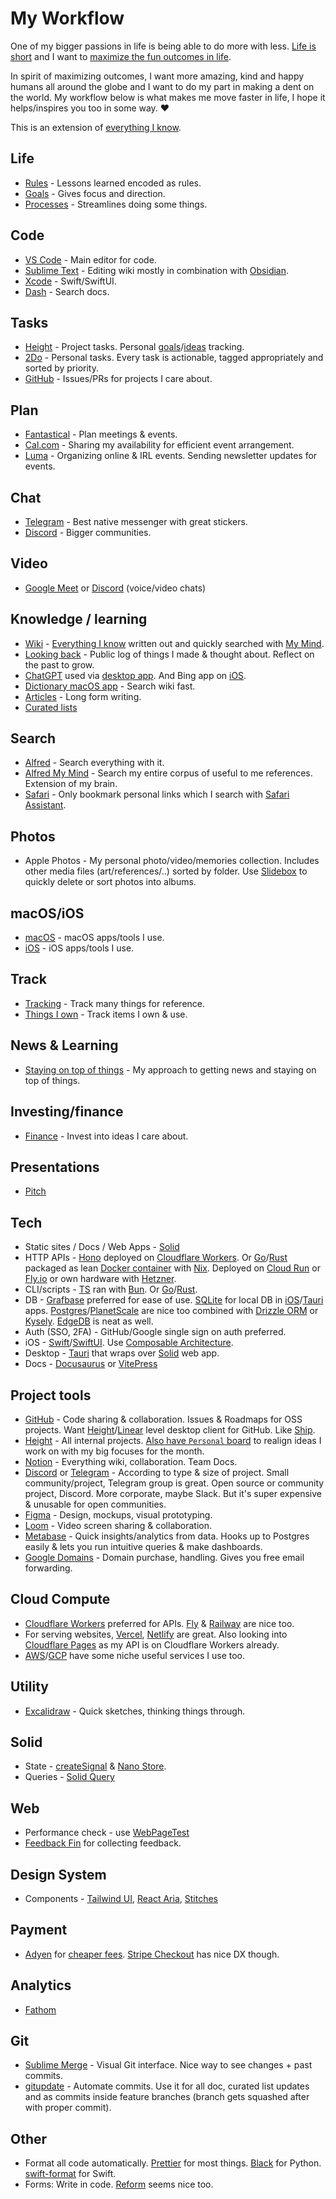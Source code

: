# My Workflow

One of my bigger passions in life is being able to do more with less. [Life is short](http://paulgraham.com/vb.html) and I want to [maximize the fun outcomes in life](https://twitter.com/waitbutwhy/status/1367871165319049221).

In spirit of maximizing outcomes, I want more amazing, kind and happy humans all around the globe and I want to do my part in making a dent on the world. My workflow below is what makes me move faster in life, I hope it helps/inspires you too in some way. ♥️

This is an extension of [everything I know](everything-I-know.md).

## Life

- [Rules](../focusing/rules.md) - Lessons learned encoded as rules.
- [Goals](../focusing/goals.md) - Gives focus and direction.
- [Processes](../focusing/processes.md) - Streamlines doing some things.

## Code

- [VS Code](../text-editors/vs-code/index.md) - Main editor for code.
- [Sublime Text](../text-editors/sublime-text/index.md) - Editing wiki mostly in combination with [Obsidian](../tools/obsidian.md).
- [Xcode](../macOS/apps/xcode/index.md) - Swift/SwiftUI.
- [Dash](https://kapeli.com/dash) - Search docs.

## Tasks

- [Height](https://height.app) - Project tasks. Personal [goals](../focusing/goals.md)/[ideas](../ideas/index.md) tracking.
- [2Do](../macOS/apps/2do.md) - Personal tasks. Every task is actionable, tagged appropriately and sorted by priority.
- [GitHub](../open-source/github/index.md) - Issues/PRs for projects I care about.

## Plan

- [Fantastical](../macOS/apps/fantastical.md) - Plan meetings & events.
- [Cal.com](https://cal.com/) - Sharing my availability for efficient event arrangement.
- [Luma](https://lu.ma) - Organizing online & IRL events. Sending newsletter updates for events.

## Chat

- [Telegram](../tools/telegram.md) - Best native messenger with great stickers.
- [Discord](../tools/discord.md) - Bigger communities.

## Video

- [Google Meet](https://meet.google.com/) or [Discord](../tools/discord.md) (voice/video chats)

## Knowledge / learning

- [Wiki](../index.md) - [Everything I know](everything-I-know.md) written out and quickly searched with [My Mind](https://github.com/nikitavoloboev/alfred-my-mind).
- [Looking back](../looking-back/index.md) - Public log of things I made & thought about. Reflect on the past to grow.
- [ChatGPT](../machine-learning/chatgpt.md) used via [desktop app](https://github.com/lencx/ChatGPT). And Bing app on [iOS](../operating-systems/ios/index.md).
- [Dictionary macOS app](https://support.apple.com/en-gb/guide/dictionary/welcome/mac) - Search wiki fast.
- [Articles](my-articles.md) - Long form writing.
- [Curated lists](https://github.com/learn-anything/curated-lists)

## Search

- [Alfred](../macOS/apps/alfred/index.md) - Search everything with it.
- [Alfred My Mind](https://github.com/nikitavoloboev/alfred-my-mind) - Search my entire corpus of useful to me references. Extension of my brain.
- [Safari](../web/browsers/safari.md) - Only bookmark personal links which I search with [Safari Assistant](https://github.com/deanishe/alfred-safari-assistant).

## Photos

- Apple Photos - My personal photo/video/memories collection. Includes other media files (art/references/..) sorted by folder. Use [Slidebox](http://slidebox.co/) to quickly delete or sort photos into albums.

## macOS/iOS

- [macOS](https://github.com/nikitavoloboev/my-mac) - macOS apps/tools I use.
- [iOS](https://github.com/nikitavoloboev/my-ios) - iOS apps/tools I use.

## Track

- [Tracking](tracking.md) - Track many things for reference.
- [Things I own](things.md) - Track items I own & use.

## News & Learning

- [Staying on top of things](../research/staying-on-top-of-things.md) - My approach to getting news and staying on top of things.

## Investing/finance

- [Finance](../economy/finance.md) - Invest into ideas I care about.

## Presentations

- [Pitch](https://pitch.com/)

## Tech

- Static sites / Docs / Web Apps - [Solid](../programming-languages/javascript/js-libraries/solid.md)
- HTTP APIs - [Hono](https://github.com/honojs/hono) deployed on [Cloudflare Workers](../cloud-computing/serverless-computing/cloudflare-workers.md). Or [Go](../programming-languages/go/index.md)/[Rust](../programming-languages/rust/index.md) packaged as lean [Docker container](../operating-systems/containers/docker.md) with [Nix](../package-managers/nix/index.md). Deployed on [Cloud Run](https://cloud.google.com/run/) or [Fly.io](../cloud-computing/fly-io.md) or own hardware with [Hetzner](https://www.hetzner.com/).
- CLI/scripts - [TS](../programming-languages/typescript/index.md) ran with [Bun](../programming-languages/javascript/bun.md). Or [Go](../programming-languages/go/index.md)/[Rust](../programming-languages/rust/index.md).
- DB - [Grafbase](../networking/graphql/grafbase.md) preferred for ease of use. [SQLite](../databases/sqlite.md) for local DB in [iOS](../operating-systems/ios/index.md)/[Tauri](../programming-languages/rust/rust-libraries/tauri.md) apps. [Postgres](../databases/postgresql.md)/[PlanetScale](../databases/planetscale.md) are nice too combined with [Drizzle ORM](https://github.com/drizzle-team/drizzle-orm) or [Kysely](https://github.com/depot/kysely-planetscale). [EdgeDB](../databases/edgedb.md) is neat as well.
- Auth (SSO, 2FA) - GitHub/Google single sign on auth preferred.
- iOS - [Swift](../programming-languages/swift/index.md)/[SwiftUI](../programming-languages/swift/swift-libraries/swiftui.md). Use [Composable Architecture](https://github.com/pointfreeco/swift-composable-architecture).
- Desktop - [Tauri](../programming-languages/rust/rust-libraries/tauri.md) that wraps over [Solid](../programming-languages/javascript/js-libraries/solid.md) web app.
- Docs - [Docusaurus](../tools/docusaurus.md) or [VitePress](https://vitepress.dev/)

## Project tools

- [GitHub](../open-source/github/index.md) - Code sharing & collaboration. Issues & Roadmaps for OSS projects. Want [Height](https://height.app/)/[Linear](https://linear.app/) level desktop client for GitHub. Like [Ship](https://www.realartists.com/blog/ship-20.html).
- [Height](https://height.app/) - All internal projects. [Also have `Personal` board](https://twitter.com/nikitavoloboev/status/1586439817516429312) to realign ideas I work on with my big focuses for the month.
- [Notion](../tools/notion.md) - Everything wiki, collaboration. Team Docs.
- [Discord](../tools/discord.md) or [Telegram](../tools/telegram.md) - According to type & size of project. Small community/project, Telegram group is great. Open source or community project, Discord. More corporate, maybe Slack. But it's super expensive & unusable for open communities.
- [Figma](../design/figma/index.md) - Design, mockups, visual prototyping.
- [Loom](https://www.loom.com/) - Video screen sharing & collaboration.
- [Metabase](https://www.metabase.com/) - Quick insights/analytics from data. Hooks up to Postgres easily & lets you run intuitive queries & make dashboards.
- [Google Domains](https://domains.google) - Domain purchase, handling. Gives you free email forwarding.

## Cloud Compute

- [Cloudflare Workers](../cloud-computing/serverless-computing/cloudflare-workers.md) preferred for APIs. [Fly](https://fly.io/) & [Railway](https://railway.app/) are nice too.
- For serving websites, [Vercel](https://vercel.com), [Netlify](https://www.netlify.com/) are great. Also looking into [Cloudflare Pages](https://pages.cloudflare.com/) as my API is on Cloudflare Workers already.
- [AWS](../cloud-computing/aws/index.md)/[GCP](../cloud-computing/gcp/index.md) have some niche useful services I use too.

## Utility

- [Excalidraw](https://excalidraw.com/) - Quick sketches, thinking things through.

## Solid

- State - [createSignal](https://www.solidjs.com/docs/latest/api) & [Nano Store](https://github.com/nanostores/solid).
- Queries - [Solid Query](https://tanstack.com/query/v4/docs/adapters/solid-query)

## Web

- Performance check - use [WebPageTest](https://webpagetest.org/)
- [Feedback Fin](https://github.com/rowyio/feedbackfin) for collecting feedback.

## Design System

- Components - [Tailwind UI](https://tailwindui.com/), [React Aria](https://react-spectrum.adobe.com/react-aria/), [Stitches](https://stitches.dev/)

## Payment

- [Adyen](https://www.adyen.com/) for [cheaper fees](https://news.ycombinator.com/item?id=34609182). [Stripe Checkout](https://stripe.com/payments/checkout) has nice DX though.

## Analytics

- [Fathom](https://usefathom.com/)

## Git

- [Sublime Merge](https://simgenie.app/) - Visual Git interface. Nice way to see changes + past commits.
- [gitupdate](https://github.com/nikitavoloboev/gitupdate) - Automate commits. Use it for all doc, curated list updates and as commits inside feature branches (branch gets squashed after with proper commit).

## Other

- Format all code automatically. [Prettier](https://prettier.io) for most things. [Black](https://github.com/psf/black) for Python. [swift-format](https://github.com/apple/swift-format) for Swift.
- Forms: Write in code. [Reform](https://www.reform.app/) seems nice too.
